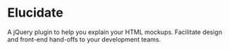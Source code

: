 Elucidate
=========

A jQuery plugin to help you explain your HTML mockups. Facilitate design and front-end hand-offs to your development teams.